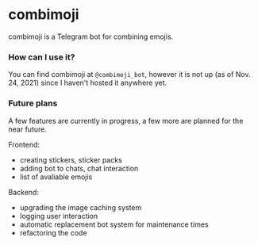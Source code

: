 # combimoji

combimoji is a Telegram bot for combining emojis.

### How can I use it?

You can find combimoji at `@combimoji_bot`, however it is not up
(as of Nov. 24, 2021) since I haven't hosted it anywhere yet.

### Future plans

A few features are currently in progress, a few more are planned for the near future.

Frontend:
 - creating stickers, sticker packs
 - adding bot to chats, chat interaction
 - list of avaliable emojis

Backend:
 - upgrading the image caching system
 - logging user interaction
 - automatic replacement bot system for maintenance times
 - refactoring the code
